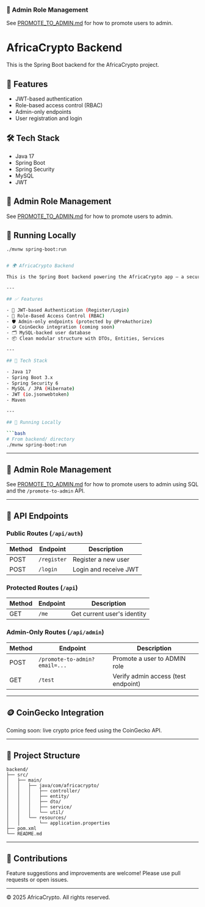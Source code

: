 ### 🔐 Admin Role Management

See [PROMOTE_TO_ADMIN.md](./PROMOTE_TO_ADMIN.md) for how to promote users to admin.
# AfricaCrypto Backend

This is the Spring Boot backend for the AfricaCrypto project.

## 📌 Features

- JWT-based authentication
- Role-based access control (RBAC)
- Admin-only endpoints
- User registration and login

## 🛠 Tech Stack

- Java 17
- Spring Boot
- Spring Security
- MySQL
- JWT

## 🔐 Admin Role Management

See [PROMOTE_TO_ADMIN.md](./PROMOTE_TO_ADMIN.md) for how to promote users to admin.

## 🚀 Running Locally

```bash
./mvnw spring-boot:run


# 🌍 AfricaCrypto Backend

This is the Spring Boot backend powering the AfricaCrypto app — a secure crypto trading platform tailored for African markets.

---

## ✅ Features

- 🔐 JWT-based Authentication (Register/Login)
- 👥 Role-Based Access Control (RBAC)
- 🛡 Admin-only endpoints (protected by @PreAuthorize)
- 🪙 CoinGecko integration (coming soon)
- 🗂 MySQL-backed user database
- 📦 Clean modular structure with DTOs, Entities, Services

---

## 🧰 Tech Stack

- Java 17
- Spring Boot 3.x
- Spring Security 6
- MySQL / JPA (Hibernate)
- JWT (io.jsonwebtoken)
- Maven

---

## 🚀 Running Locally

```bash
# From backend/ directory
./mvnw spring-boot:run
```

---

## 🔐 Admin Role Management

See [PROMOTE_TO_ADMIN.md](./PROMOTE_TO_ADMIN.md) for how to promote users to admin using SQL and the `/promote-to-admin` API.

---

## 📡 API Endpoints

### Public Routes (`/api/auth`)
| Method | Endpoint           | Description               |
|--------|--------------------|---------------------------|
| POST   | `/register`        | Register a new user       |
| POST   | `/login`           | Login and receive JWT     |

### Protected Routes (`/api`)
| Method | Endpoint           | Description                    |
|--------|--------------------|--------------------------------|
| GET    | `/me`              | Get current user's identity    |

### Admin-Only Routes (`/api/admin`)
| Method | Endpoint                      | Description                        |
|--------|-------------------------------|------------------------------------|
| POST   | `/promote-to-admin?email=...` | Promote a user to ADMIN role       |
| GET    | `/test`                       | Verify admin access (test endpoint)|

---

## 🪙 CoinGecko Integration

Coming soon: live crypto price feed using the CoinGecko API.

---

## 📂 Project Structure

```
backend/
├── src/
│   ├── main/
│   │   ├── java/com/africacrypto/
│   │   │   ├── controller/
│   │   │   ├── entity/
│   │   │   ├── dto/
│   │   │   ├── service/
│   │   │   └── util/
│   │   └── resources/
│   │       └── application.properties
├── pom.xml
└── README.md
```

---

## 🤝 Contributions

Feature suggestions and improvements are welcome! Please use pull requests or open issues.

---

© 2025 AfricaCrypto. All rights reserved.

